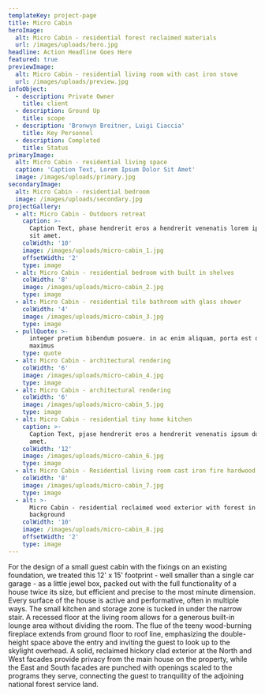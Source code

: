 ```yaml
---
templateKey: project-page
title: Micro Cabin
heroImage:
  alt: Micro Cabin - residential forest reclaimed materials
  url: /images/uploads/hero.jpg
headline: Action Headline Goes Here
featured: true
previewImage:
  alt: Micro Cabin - residential living room with cast iron stove
  url: /images/uploads/preview.jpg
infoObject:
  - description: Private Owner
    title: client
  - description: Ground Up
    title: scope
  - description: 'Bronwyn Breitner, Luigi Ciaccia'
    title: Key Personnel
  - description: Completed
    title: Status
primaryImage:
  alt: Micro Cabin - residential living space
  caption: 'Caption Text, Lorem Ipsum Dolor Sit Amet'
  image: /images/uploads/primary.jpg
secondaryImage:
  alt: Micro Cabin - residential bedroom
  image: /images/uploads/secondary.jpg
projectGallery:
  - alt: Micro Cabin - Outdoors retreat
    caption: >-
      Caption Text, phase hendrerit eros a hendrerit venenatis lorem ipsum dolor
      sit amet.
    colWidth: '10'
    image: /images/uploads/micro-cabin_1.jpg
    offsetWidth: '2'
    type: image
  - alt: Micro Cabin - residential bedroom with built in shelves
    colWidth: '8'
    image: /images/uploads/micro-cabin_2.jpg
    type: image
  - alt: Micro Cabin - residential tile bathroom with glass shower
    colWidth: '4'
    image: /images/uploads/micro-cabin_3.jpg
    type: image
  - pullQuote: >-
      integer pretium bibendum posuere. in ac enim aliquam, porta est quis,
      maximus
    type: quote
  - alt: Micro Cabin - architectural rendering
    colWidth: '6'
    image: /images/uploads/micro-cabin_4.jpg
    type: image
  - alt: Micro Cabin - architectural rendering
    colWidth: '6'
    image: /images/uploads/micro-cabin_5.jpg
    type: image
  - alt: Micro Cabin - residential tiny home kitchen
    caption: >-
      Caption Text, pjase hendrerit eros a hendrerit venenatis ipsum dolor sit
      amet.
    colWidth: '12'
    image: /images/uploads/micro-cabin_6.jpg
    type: image
  - alt: Micro Cabin - Residential living room cast iron fire hardwood
    colWidth: '8'
    image: /images/uploads/micro-cabin_7.jpg
    type: image
  - alt: >-
      Micro Cabin - residential reclaimed wood exterior with forest in the
      background
    colWidth: '10'
    image: /images/uploads/micro-cabin_8.jpg
    offsetWidth: '2'
    type: image
---
```

For the design of a small guest cabin with the fixings on an existing foundation, we treated this 12' x 15' footprint - well smaller than a single car garage - as a little jewel box, packed out with the full functionality of a house twice its size, but efficient and precise to the most minute dimension. Every surface of the house is active and performative, often in multiple ways. The small kitchen and storage zone is tucked in under the narrow stair. A recessed floor at the living room allows for a generous built-in lounge area without dividing the room. The flue of the teeny wood-burning fireplace extends from ground floor to roof line, emphasizing the double-height space above the entry and inviting the guest to look up to the skylight overhead. A solid, reclaimed hickory clad exterior at the North and West facades provide privacy from the main house on the property, while the East and South facades are punched with openings scaled to the programs they serve, connecting the guest to tranquility of the adjoining national forest service land.
